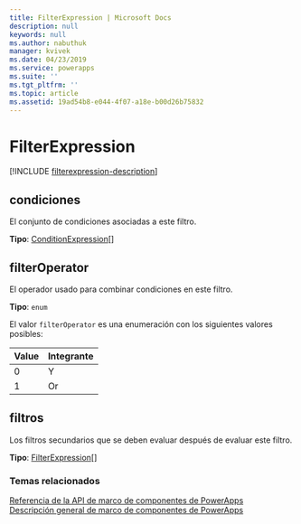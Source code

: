 ```yaml
---
title: FilterExpression | Microsoft Docs
description: null
keywords: null
ms.author: nabuthuk
manager: kvivek
ms.date: 04/23/2019
ms.service: powerapps
ms.suite: ''
ms.tgt_pltfrm: ''
ms.topic: article
ms.assetid: 19ad54b8-e044-4f07-a18e-b00d26b75832
---
```


# <a name="filterexpression"></a>FilterExpression

<!-- IExposedFilterExpression -->

[!INCLUDE [filterexpression-description](includes/filterexpression-description.md)]

## <a name="conditions"></a>condiciones

El conjunto de condiciones asociadas a este filtro.

**Tipo**: [ConditionExpression](conditionexpression.md)[]

## <a name="filteroperator"></a>filterOperator

El operador usado para combinar condiciones en este filtro.

**Tipo**: `enum`

El valor `filterOperator` es una enumeración con los siguientes valores posibles:

|Value|Integrante|
|--|--|
|0|Y|
|1|Or|

## <a name="filters"></a>filtros

Los filtros secundarios que se deben evaluar después de evaluar este filtro.

**Tipo**: [FilterExpression](filterexpression.md)[]<br />

### <a name="related-topics"></a>Temas relacionados

[Referencia de la API de marco de componentes de PowerApps](../reference/index.md)<br/>
[Descripción general de marco de componentes de PowerApps](../overview.md)